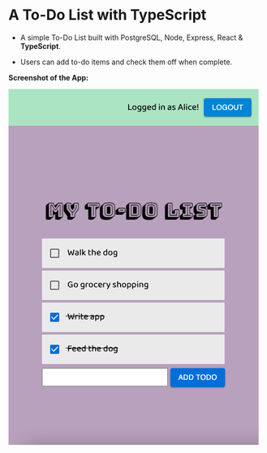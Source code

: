 # A To-Do List with TypeScript

- A simple To-Do List built with PostgreSQL, Node, Express, React & **TypeScript**.

- Users can add to-do items and check them off when complete.

**Screenshot of the App:**

!["Screenshot of To-Do List App"](/docs/todo.png)